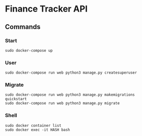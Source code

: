 # Finance Tracker API
## Commands
### Start
```
sudo docker-compose up
```
### User
```
sudo docker-compose run web python3 manage.py createsuperuser 
```
### Migrate
```
sudo docker-compose run web python3 manage.py makemigrations quickstart
sudo docker-compose run web python3 manage.py migrate
```
### Shell
```
sudo docker container list
sudo docker exec -it HASH bash
```